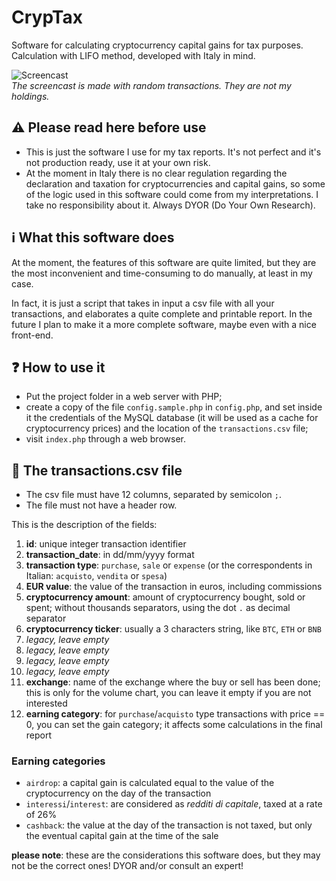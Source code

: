 # CrypTax
Software for calculating cryptocurrency capital gains for tax purposes. Calculation with LIFO method, developed with Italy in mind.

![Screencast](./screencast.gif)  
*The screencast is made with random transactions. They are not my holdings.*

## ⚠️ Please read here before use
- This is just the software I use for my tax reports. It's not perfect and it's not production ready, use it at your own risk.
- At the moment in Italy there is no clear regulation regarding the declaration and taxation for cryptocurrencies and capital gains, so some of the logic used in this software could come from my interpretations. I take no responsibility about it. Always DYOR (Do Your Own Research).

## ℹ️ What this software does
At the moment, the features of this software are quite limited, but they are the most inconvenient and time-consuming to do manually, at least in my case.

In fact, it is just a script that takes in input a csv file with all your transactions, and elaborates a quite complete and printable report. In the future I plan to make it a more complete software, maybe even with a nice front-end.

## ❓ How to use it
- Put the project folder in a web server with PHP;
- create a copy of the file `config.sample.php` in `config.php`, and set inside it the credentials of the MySQL database (it will be used as a cache for cryptocurrency prices) and the location of the `transactions.csv` file;
- visit `index.php` through a web browser.

## 📄 The transactions.csv file
- The csv file must have 12 columns, separated by semicolon `;`.  
- The file must not have a header row.

This is the description of the fields:
1. **id**: unique integer transaction identifier
2. **transaction_date**: in dd/mm/yyyy format
3. **transaction type**: `purchase`, `sale` or `expense` (or the correspondents in Italian: `acquisto`, `vendita` or `spesa`)
4. **EUR value**: the value of the transaction in euros, including commissions
5. **cryptocurrency amount**: amount of cryptocurrency bought, sold or spent; without thousands separators, using the dot `.` as decimal separator
6. **cryptocurrency ticker**: usually a 3 characters string, like `BTC`, `ETH` or `BNB`
7. *legacy, leave empty*
8. *legacy, leave empty*
9. *legacy, leave empty*
10. *legacy, leave empty*
11. **exchange**: name of the exchange where the buy or sell has been done; this is only for the volume chart, you can leave it empty if you are not interested
12. **earning category**: for `purchase`/`acquisto` type transactions with price == 0, you can set the gain category; it affects some calculations in the final report

### Earning categories
- `airdrop`: a capital gain is calculated equal to the value of the cryptocurrency on the day of the transaction
- `interessi`/`interest`: are considered as *redditi di capitale*, taxed at a rate of 26%
- `cashback`: the value at the day of the transaction is not taxed, but only the eventual capital gain at the time of the sale


**please note**: these are the considerations this software does, but they may not be the correct ones! DYOR and/or consult an expert!
